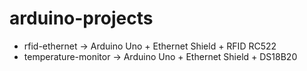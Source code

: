 # arduino-projects

* rfid-ethernet -> Arduino Uno + Ethernet Shield + RFID RC522
* temperature-monitor ->  Arduino Uno + Ethernet Shield + DS18B20

